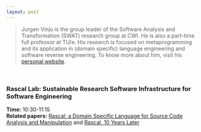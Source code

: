 ```yaml
---
layout: post
---
```


> Jurgen Vinju is the group leader of the Software Analysis and Transformation (SWAT) research group at CWI.
He is also a part-time full professor at TU/e.
His research is focused on metaprogramming and its application in (domain specific) language engineering and software reverse engineering.
To know more about him, visit his [personal website](https://homepages.cwi.nl/~jurgenv/).

<br>

### Rascal Lab: Sustainable Research Software Infrastructure for Software Engineering

**Time:** 10:30-11:15 <br>
**Related papers:** [Rascal: a Domain Specific Language for Source Code Analysis and
Manipulation](https://homepages.cwi.nl/~jurgenv/papers/SCAM-2009.pdf) and [Rascal, 10 Years Later](https://homepages.cwi.nl/~jurgenv/papers/scam-2019.pdf)
